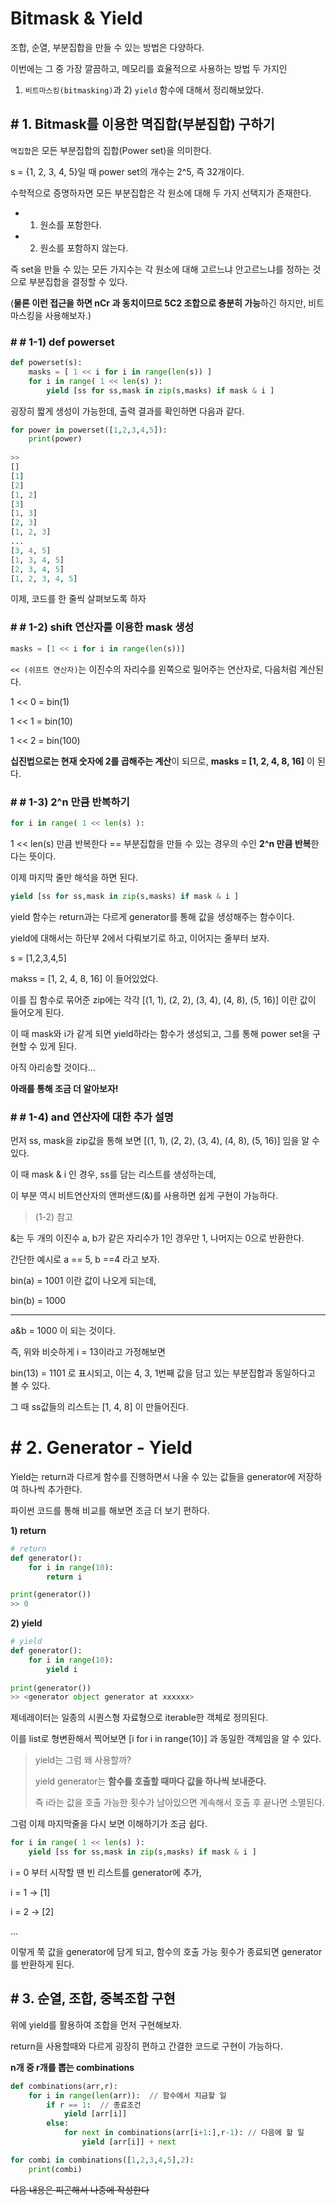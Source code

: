 # Bitmask & Yield

조합, 순열, 부분집합을 만들 수 있는 방법은 다양하다.

이번에는 그 중 가장 깔끔하고, 메모리를 효율적으로 사용하는 방법 두 가지인

1) `비트마스킹(bitmasking)`과 2) `yield` 함수에 대해서 정리해보았다.



## # 1. Bitmask를 이용한 멱집합(부분집합) 구하기

`멱집합`은 모든 부분집합의 집합(Power set)을 의미한다.

s = {1, 2, 3, 4, 5}일 때 power set의 개수는 2^5, 즉 32개이다.

수학적으로 증명하자면 모든 부분집합은 각 원소에 대해 두 가지 선택지가 존재한다.

- 1) 원소를 포함한다.

- 2) 원소를 포함하지 않는다.

즉 set을 만들 수 있는 모든 가지수는 각 원소에 대해 고르느냐 안고르느냐를 정하는 것으로 부분집합을 결정할 수 있다.

(**물론 이런 접근을 하면 nCr 과 동치이므로 5C2 조합으로 충분히 가능**하긴 하지만, 비트마스킹을 사용해보자.)



### # # 1-1) def powerset

```python
def powerset(s):
	masks = [ 1 << i for i in range(len(s)) ]
	for i in range( 1 << len(s) ):
		yield [ss for ss,mask in zip(s,masks) if mask & i ]
```

굉장히 짧게 생성이 가능한데, 출력 결과를 확인하면 다음과 같다. 

```python
for power in powerset([1,2,3,4,5]):
    print(power)
    
>>
[]
[1]
[2]
[1, 2]
[3]
[1, 3]
[2, 3]
[1, 2, 3]
...
[3, 4, 5]
[1, 3, 4, 5]
[2, 3, 4, 5]
[1, 2, 3, 4, 5]
```

이제, 코드를 한 줄씩 살펴보도록 하자



### # # 1-2) shift 연산자를 이용한 mask 생성

```python
masks = [1 << i for i in range(len(s))]
```

`<< (쉬프트 연산자)`는 이진수의 자리수를 왼쪽으로 밀어주는 연산자로, 다음처럼 계산된다.

1 << 0  = bin(1)

1 << 1 =  bin(10)

1 << 2 =  bin(100)

**십진법으로는 현재 숫자에 2를 곱해주는 계산**이 되므로, **masks = [1, 2, 4, 8, 16]** 이 된다.



### # # 1-3) 2^n 만큼 반복하기

```python
for i in range( 1 << len(s) ):
```

1 << len(s) 만큼 반복한다 == 부분집합을 만들 수 있는 경우의 수인 **2^n 만큼 반복**한다는 뜻이다.

이제 마지막 줄만 해석을 하면 된다.



```python
yield [ss for ss,mask in zip(s,masks) if mask & i ]
```

yield 함수는 return과는 다르게 generator를 통해 값을 생성해주는 함수이다.

yield에 대해서는 하단부 2에서 다뤄보기로 하고, 이어지는 줄부터 보자.

s = [1,2,3,4,5]

makss = [1, 2, 4, 8, 16] 이 들어있었다.

이를 집 함수로 묶어준 zip에는 각각 [(1, 1), (2, 2), (3, 4), (4, 8),  (5, 16)] 이란 값이 들어오게 된다.

이 때 mask와 i가 같게 되면 yield하라는 함수가 생성되고, 그를 통해 power set을 구현할 수 있게 된다.

아직 아리송할 것이다...



**아래를 통해 조금 더 알아보자!**

### # # 1-4) and 연산자에 대한 추가 설명

먼저 ss, mask을 zip값을 통해 보면 [(1, 1), (2, 2), (3, 4), (4, 8),  (5, 16)]  임을 알 수 있다.

이 때 mask & i 인 경우, ss를 담는 리스트를 생성하는데, 

이 부분 역시 비트연산자의 앤퍼샌드(&)를 사용하면 쉽게 구현이 가능하다.

> (1-2) 참고

&는 두 개의 이진수 a, b가 같은 자리수가 1인 경우만 1, 나머지는 0으로 반환한다.

간단한 예시로 a == 5, b ==4 라고 보자.

bin(a) = 1001 이란 값이 나오게 되는데, 

bin(b) = 1000

----------------------

a&b = 1000 이 되는 것이다. 



즉, 위와 비슷하게 i = 13이라고 가정해보면

bin(13) = 1101 로 표시되고, 이는 4, 3, 1번째 값을 담고 있는 부분집합과 동일하다고 볼 수 있다.

그 때 ss값들의 리스트는 [1, 4, 8] 이 만들어진다.



# #  2. Generator - Yield

Yield는 return과 다르게 함수를 진행하면서 나올 수 있는 값들을 generator에 저장하여 하나씩 추가한다.

파이썬 코드를 통해 비교를 해보면 조금 더 보기 편하다.

**1) return**

```python
# return
def generator():
    for i in range(10):
        return i

print(generator())
>> 0
```

**2) yield**

```python
# yield
def generator():
    for i in range(10):
        yield i
        
print(generator())
>> <generator object generator at xxxxxx>
```

제네레이터는 일종의 시퀀스형 자료형으로 iterable한 객체로 정의된다.

이를 list로 형변환해서 찍어보면 [i for i in range(10)] 과 동일한 객체임을 알 수 있다.



> yield는 그럼 왜 사용할까?
>
> yield generator는 **함수를 호출할 때마다 값을 하나씩 보내준다.** 
>
> 즉 i라는 값을 호출 가능한 횟수가 남아있으면 계속해서 호출 후 끝나면 소멸된다.



그럼 이제 마지막줄을 다시 보면 이해하기가 조금 쉽다.

```python
for i in range( 1 << len(s) ):
    yield [ss for ss,mask in zip(s,masks) if mask & i ]
```

i = 0 부터 시작할 땐 빈 리스트를 generator에 추가,

i = 1 -> [1]

i = 2 -> [2]

...

이렇게 쭉 값을 generator에 담게 되고, 함수의 호출 가능 횟수가 종료되면 generator를 반환하게 된다.



## # 3. 순열, 조합, 중복조합 구현

위에 yield를 활용하여 조합을 먼저 구현해보자.

return을 사용할때와 다르게 굉장히 편하고 간결한 코드로 구현이 가능하다.



**n개 중 r개를 뽑는 combinations**

```python
def combinations(arr,r):
    for i in range(len(arr)):  // 함수에서 지금할 일
        if r == 1:  // 종료조건
            yield [arr[i]]
        else:
            for next in combinations(arr[i+1:],r-1): // 다음에 할 일
                yield [arr[i]] + next

for combi in combinations([1,2,3,4,5],2):
    print(combi)
```



~~다음 내용은 피곤해서 나중에 작성한다~~

